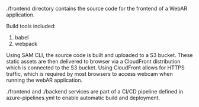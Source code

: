 ./frontend directory contains the source code for the frontend of a WebAR application. 

Build tools included:
1. babel
2. webpack

Using SAM CLI, the source code is built and uploaded to a S3 bucket. These static assets are then delivered to browser via a CloudFront distribution which is connected to the S3 bucket. Using CloudFront allows for HTTPS traffic, which is required by most browsers to access webcam when running the webAR application.

./frontend and ./backend services are part of a CI/CD pipeline defined in azure-pipelines.yml to enable automatic build and deployment.  